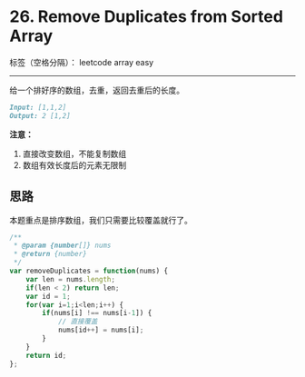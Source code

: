 ﻿# 26. Remove Duplicates from Sorted Array

标签（空格分隔）： leetcode array easy

---

给一个排好序的数组，去重，返回去重后的长度。
```md
Input: [1,1,2]
Output: 2 [1,2]
```
**注意：**
1. 直接改变数组，不能复制数组
2. 数组有效长度后的元素无限制

## 思路
本题重点是排序数组，我们只需要比较覆盖就行了。

```js
/**
 * @param {number[]} nums
 * @return {number}
 */
var removeDuplicates = function(nums) {
    var len = nums.length;
    if(len < 2) return len;
    var id = 1;
    for(var i=1;i<len;i++) {
        if(nums[i] !== nums[i-1]) {
            // 直接覆盖
            nums[id++] = nums[i];
        }
    }
    return id;
};
```




